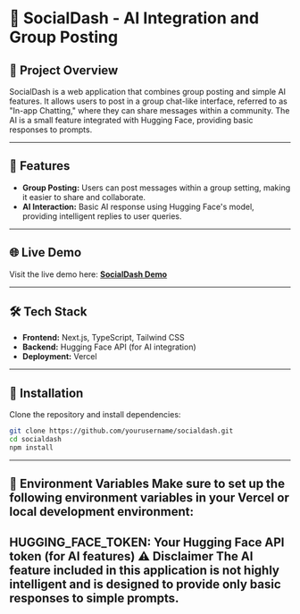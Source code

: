 # 🌟 **SocialDash - AI Integration and Group Posting**

## 📖 **Project Overview**

SocialDash is a web application that combines group posting and simple AI features. It allows users to post in a group chat-like interface, referred to as "In-app Chatting," where they can share messages within a community. The AI is a small feature integrated with Hugging Face, providing basic responses to prompts.

---

## 🚀 **Features**

- **Group Posting:** Users can post messages within a group setting, making it easier to share and collaborate.
- **AI Interaction:** Basic AI response using Hugging Face's model, providing intelligent replies to user queries.

---

## 🌐 **Live Demo**

Visit the live demo here: [**SocialDash Demo**](https://socialdash-lw4h.vercel.app/)

---

## 🛠️ **Tech Stack**

- **Frontend:** Next.js, TypeScript, Tailwind CSS  
- **Backend:** Hugging Face API (for AI integration)  
- **Deployment:** Vercel  

---

## 🔧 **Installation**

Clone the repository and install dependencies:

```bash
git clone https://github.com/yourusername/socialdash.git
cd socialdash
npm install
```
---
🔑 Environment Variables
Make sure to set up the following environment variables in your Vercel or local development environment:
---
HUGGING_FACE_TOKEN: Your Hugging Face API token (for AI features)
⚠️ Disclaimer
The AI feature included in this application is not highly intelligent and is designed to provide only basic responses to simple prompts.
---
